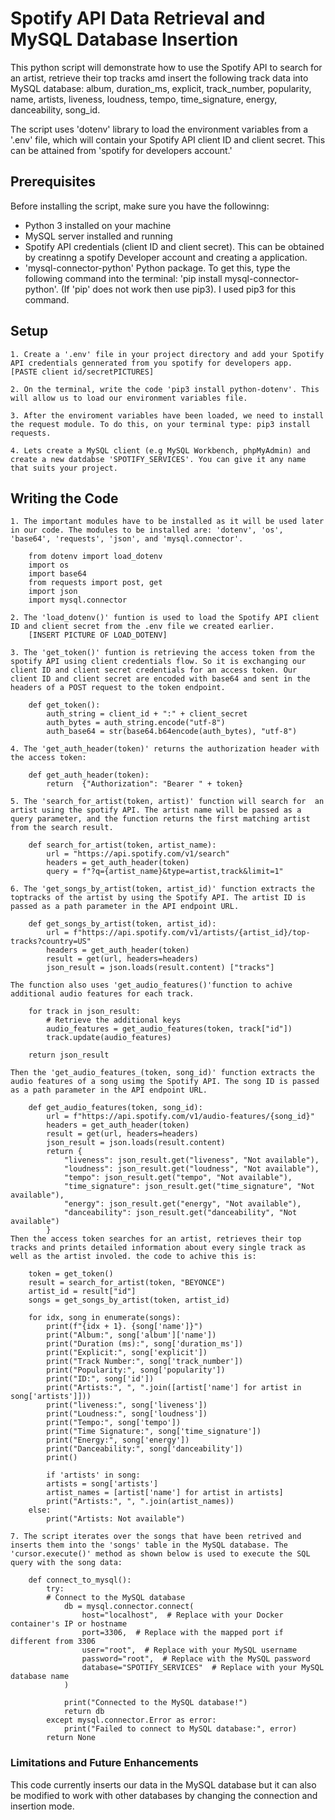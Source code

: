 # Spotify API Data Retrieval and MySQL Database Insertion 

This python script will demonstrate how to  use the Spotify API to search for an artist, retrieve their top tracks amd insert the following track data into MySQL database: album, duration_ms, explicit, track_number, popularity, name, artists, liveness, loudness, tempo, time_signature, energy, danceability, song_id. 

The script uses 'dotenv' library to load the environment variables from a '.env' file, which will contain your Spotify API client ID and client secret. This can be attained from 'spotify for developers account.' 

## Prerequisites
Before installing the script, make sure you have the followinng:
 - Python 3 installed on your machine 
 - MySQL server installed and running 
 - Spotify API credentials (client ID and client secret). This can be obtained by creatinng a spotify Developer account and creating a application. 
 - 'mysql-connector-python' Python package. To get this, type the following command into the terminal: 'pip install mysql-connector-python'. (If 'pip' does not work then use pip3). I used pip3 for this command. 
    
## Setup
    1. Create a '.env' file in your project directory and add your Spotify API credentials gennerated from you spotify for developers app. 
    [PASTE client id/secretPICTURES]

    2. On the terminal, write the code 'pip3 install python-dotenv'. This will allow us to load our environment variables file. 

    3. After the enviroment variables have been loaded, we need to install the request module. To do this, on your terminal type: pip3 install requests. 

    4. Lets create a MySQL client (e.g MySQL Workbench, phpMyAdmin) and create a new datdabse 'SPOTIFY_SERVICES'. You can give it any name that suits your project. 

## Writing the Code
    1. The important modules have to be installed as it will be used later in our code. The modules to be installed are: 'dotenv', 'os', 'base64', 'requests', 'json', and 'mysql.connector'. 

        from dotenv import load_dotenv
        import os
        import base64
        from requests import post, get
        import json
        import mysql.connector

    2. The 'load_dotenv()' funtion is used to load the Spotify API client ID and client secret from the .env file we created earlier. 
        [INSERT PICTURE OF LOAD_DOTENV]
    
    3. The 'get_token()' funtion is retrieving the access token from the spotify API using client credentials flow. So it is exchanging our client ID and client secret credentials for an access token. Our client ID and client secret are encoded with base64 and sent in the headers of a POST request to the token endpoint. 

        def get_token():
            auth_string = client_id + ":" + client_secret
            auth_bytes = auth_string.encode("utf-8")
            auth_base64 = str(base64.b64encode(auth_bytes), "utf-8")

    4. The 'get_auth_header(token)' returns the authorization header with the access token:

        def get_auth_header(token):
            return  {"Authorization": "Bearer " + token}

    5. The 'search_for_artist(token, artist)' function will search for  an artist using the spotify API. The artist name will be passed as a query parameter, and the function returns the first matching artist from the search result.

        def search_for_artist(token, artist_name):
            url = "https://api.spotify.com/v1/search"
            headers = get_auth_header(token)
            query = f"?q={artist_name}&type=artist,track&limit=1"

    6. The 'get_songs_by_artist(token, artist_id)' function extracts the toptracks of the artist by using the Spotify API. The artist ID is passed as a path parameter in the API endpoint URL. 

        def get_songs_by_artist(token, artist_id):
            url = f"https://api.spotify.com/v1/artists/{artist_id}/top-tracks?country=US"
            headers = get_auth_header(token)
            result = get(url, headers=headers)
            json_result = json.loads(result.content) ["tracks"] 
    
    The function also uses 'get_audio_features()'function to achive additional audio features for each track. 

        for track in json_result:
            # Retrieve the additional keys
            audio_features = get_audio_features(token, track["id"])
            track.update(audio_features)

        return json_result

    Then the 'get_audio_features_(token, song_id)' function extracts the audio features of a song usimg the Spotify API. The song ID is passed as a path parameter in the API endpoint URL. 

        def get_audio_features(token, song_id):
            url = f"https://api.spotify.com/v1/audio-features/{song_id}"
            headers = get_auth_header(token)
            result = get(url, headers=headers)
            json_result = json.loads(result.content)
            return {
                "liveness": json_result.get("liveness", "Not available"),
                "loudness": json_result.get("loudness", "Not available"),
                "tempo": json_result.get("tempo", "Not available"),
                "time_signature": json_result.get("time_signature", "Not available"),
                "energy": json_result.get("energy", "Not available"),
                "danceability": json_result.get("danceability", "Not available")
            }
    Then the access token searches for an artist, retrieves their top tracks and prints detailed information about every single track as well as the artist involed. the code to achive this is: 

        token = get_token()
        result = search_for_artist(token, "BEYONCE")
        artist_id = result["id"]
        songs = get_songs_by_artist(token, artist_id)

        for idx, song in enumerate(songs):
            print(f"{idx + 1}. {song['name']}")
            print("Album:", song['album']['name'])
            print("Duration (ms):", song['duration_ms'])
            print("Explicit:", song['explicit'])
            print("Track Number:", song['track_number'])
            print("Popularity:", song['popularity'])
            print("ID:", song['id'])
            print("Artists:", ", ".join([artist['name'] for artist in song['artists']]))
            print("liveness:", song['liveness'])
            print("Loudness:", song['loudness'])
            print("Tempo:", song['tempo'])
            print("Time Signature:", song['time_signature'])
            print("Energy:", song['energy'])
            print("Danceability:", song['danceability'])
            print()

            if 'artists' in song:
            artists = song['artists']
            artist_names = [artist['name'] for artist in artists]
            print("Artists:", ", ".join(artist_names))
        else:
            print("Artists: Not available")

    7. The script iterates over the songs that have been retrived and inserts them into the 'songs' table in the MySQL database. The 'cursor.execute()' method as shown below is used to execute the SQL query with the song data: 

        def connect_to_mysql():
            try:
            # Connect to the MySQL database
                db = mysql.connector.connect(
                    host="localhost",  # Replace with your Docker container's IP or hostname
                    port=3306,  # Replace with the mapped port if different from 3306
                    user="root",  # Replace with your MySQL username
                    password="root",  # Replace with the MySQL password
                    database="SPOTIFY_SERVICES"  # Replace with your MySQL database name
                )

                print("Connected to the MySQL database!")
                return db
            except mysql.connector.Error as error:
                print("Failed to connect to MySQL database:", error)
            return None

### Limitations and Future Enhancements
This code currently inserts our data in the MySQL database but it can also be modified to work with other databases by changing the connection and insertion mode. 
    
    


